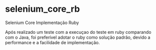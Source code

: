 # selenium_core_rb
Selenium Core Implementação Ruby

Após realizado um teste com a execuçao do teste em ruby comparando com o Java, foi preferível adotar o ruby como solução padrão, devido a performance e a facilidade de implementação.
